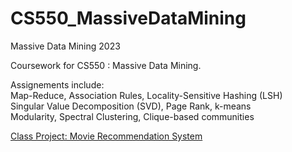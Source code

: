 # CS550_MassiveDataMining
Massive Data Mining 2023

Coursework for CS550 : Massive Data Mining.

Assignements include:<br>
Map-Reduce, Association Rules, Locality-Sensitive Hashing (LSH)<br>
Singular Value Decomposition (SVD), Page Rank, k-means<br>
Modularity, Spectral Clustering, Clique-based communities<br>

[Class Project: Movie Recommendation System](https://github.com/Sanchit98/Movie-Recommendation-System)
